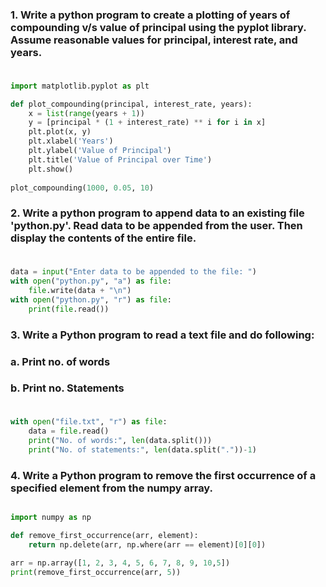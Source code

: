 ### 1. Write a  python program to create a  plotting of years of compounding v/s value of principal using the pyplot library. Assume reasonable values for principal, interest rate, and years.
### 
```python

import matplotlib.pyplot as plt

def plot_compounding(principal, interest_rate, years):
    x = list(range(years + 1))
    y = [principal * (1 + interest_rate) ** i for i in x]
    plt.plot(x, y)
    plt.xlabel('Years')
    plt.ylabel('Value of Principal')
    plt.title('Value of Principal over Time')
    plt.show()
    
plot_compounding(1000, 0.05, 10)

```

### 2. Write a python program to append data to an existing file 'python.py'. Read data to be appended from the user. Then display the contents of the entire file.
### 
```python

data = input("Enter data to be appended to the file: ")
with open("python.py", "a") as file:
    file.write(data + "\n")
with open("python.py", "r") as file:
    print(file.read())

```

### 3. Write a Python program to read a text file and do following:
###         a. Print no. of words
###         b. Print no. Statements
### 
```python

with open("file.txt", "r") as file:
    data = file.read()
    print("No. of words:", len(data.split()))
    print("No. of statements:", len(data.split("."))-1)


```

### 4.  Write a Python program to remove the first occurrence of a  specified element from the numpy array.
```python

import numpy as np

def remove_first_occurrence(arr, element):
    return np.delete(arr, np.where(arr == element)[0][0])

arr = np.array([1, 2, 3, 4, 5, 6, 7, 8, 9, 10,5])
print(remove_first_occurrence(arr, 5))
```


